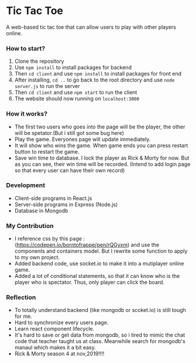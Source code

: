 Tic Tac Toe
==
A web-based tic tac toe that can allow users to play with other players online.

### How to start?

1. Clone the repository
2. Use `npm install` to install packages for backend
3. Then `cd client` and use `npm install` to install packages for front end
4. After installing, `cd ..` to go back to the root directory and use `node server.js` to run the server
5. Then `cd client` and use `npm start` to run the client
6. The website should now running on `localhost:3000`

### How it works?

* The first two users who goes into the page will be the player, the other will be spetator.(But i still got some bug here)
* Play the game. Everyones page will update immediately.
* It will show who wins the game. When game ends you can press restart button to restart the game.
* Save win time to database. I lock the player as Rick & Morty for now. But as you can see, their win time will be recorded. (Intend to add login page so that every user can have their own record)

### Development
* Client-side programs in React.js
* Server-side programs in Express (Node.js)
* Database in Mongodb

### My Contribution

* I reference css by this page : (https://codepen.io/borntofrappe/pen/rQGyxm) and use the components and containers model. But I rewrite some function to apply to my own project. 
* Added backend code, use socket.io to make it into a mutiplayer online game.
* Added a lot of conditional statements, so that it can know who is the player who is spectator. Thus, only player can click the board. 


### Reflection
* To totally understand backend (like mongodb or scoket.io) is still tough for me.
* Hard to synchronize every users page.
* Learn react component lifecycle.
* It's hard to save or get data from mongodb, so i tired to mimic the chat code that teacher taught us at class. Meanwhile search for mongodb's manaul which makes it a bit easy.  
* Rick & Morty season 4 at nov,2019!!!!
